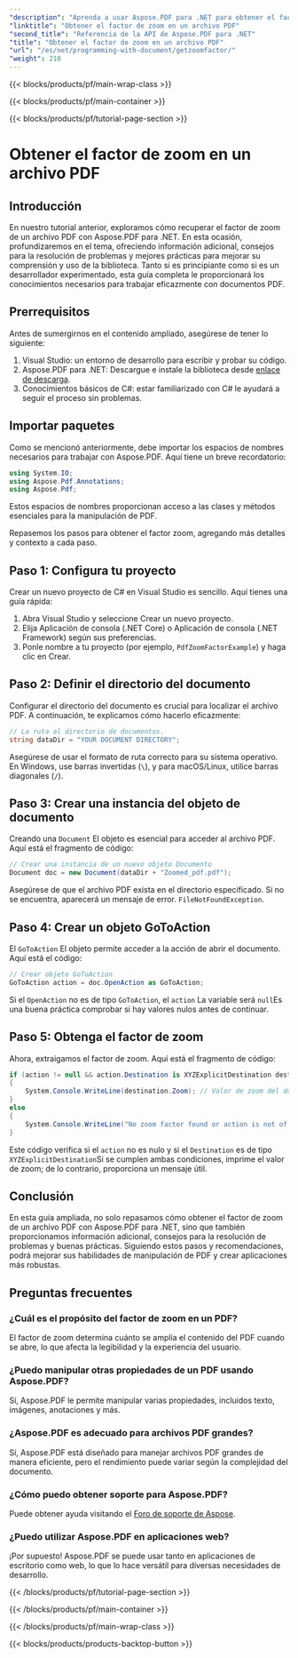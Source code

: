 ```yaml
---
"description": "Aprenda a usar Aspose.PDF para .NET para obtener el factor de zoom en un archivo PDF con esta guía paso a paso."
"linktitle": "Obtener el factor de zoom en un archivo PDF"
"second_title": "Referencia de la API de Aspose.PDF para .NET"
"title": "Obtener el factor de zoom en un archivo PDF"
"url": "/es/net/programming-with-document/getzoomfactor/"
"weight": 210
---
```


{{< blocks/products/pf/main-wrap-class >}}

{{< blocks/products/pf/main-container >}}

{{< blocks/products/pf/tutorial-page-section >}}

# Obtener el factor de zoom en un archivo PDF

## Introducción

En nuestro tutorial anterior, exploramos cómo recuperar el factor de zoom de un archivo PDF con Aspose.PDF para .NET. En esta ocasión, profundizaremos en el tema, ofreciendo información adicional, consejos para la resolución de problemas y mejores prácticas para mejorar su comprensión y uso de la biblioteca. Tanto si es principiante como si es un desarrollador experimentado, esta guía completa le proporcionará los conocimientos necesarios para trabajar eficazmente con documentos PDF.

## Prerrequisitos

Antes de sumergirnos en el contenido ampliado, asegúrese de tener lo siguiente:

1. Visual Studio: un entorno de desarrollo para escribir y probar su código.
2. Aspose.PDF para .NET: Descargue e instale la biblioteca desde [enlace de descarga](https://releases.aspose.com/pdf/net/).
3. Conocimientos básicos de C#: estar familiarizado con C# le ayudará a seguir el proceso sin problemas.

## Importar paquetes

Como se mencionó anteriormente, debe importar los espacios de nombres necesarios para trabajar con Aspose.PDF. Aquí tiene un breve recordatorio:

```csharp
using System.IO;
using Aspose.Pdf.Annotations;
using Aspose.Pdf;
```

Estos espacios de nombres proporcionan acceso a las clases y métodos esenciales para la manipulación de PDF.

Repasemos los pasos para obtener el factor zoom, agregando más detalles y contexto a cada paso.

## Paso 1: Configura tu proyecto

Crear un nuevo proyecto de C# en Visual Studio es sencillo. Aquí tienes una guía rápida:

1. Abra Visual Studio y seleccione Crear un nuevo proyecto.
2. Elija Aplicación de consola (.NET Core) o Aplicación de consola (.NET Framework) según sus preferencias.
3. Ponle nombre a tu proyecto (por ejemplo, `PdfZoomFactorExample`) y haga clic en Crear.

## Paso 2: Definir el directorio del documento

Configurar el directorio del documento es crucial para localizar el archivo PDF. A continuación, te explicamos cómo hacerlo eficazmente:

```csharp
// La ruta al directorio de documentos.
string dataDir = "YOUR DOCUMENT DIRECTORY";
```

Asegúrese de usar el formato de ruta correcto para su sistema operativo. En Windows, use barras invertidas (`\`), y para macOS/Linux, utilice barras diagonales (`/`).

## Paso 3: Crear una instancia del objeto de documento

Creando una `Document` El objeto es esencial para acceder al archivo PDF. Aquí está el fragmento de código:

```csharp
// Crear una instancia de un nuevo objeto Documento
Document doc = new Document(dataDir + "Zoomed_pdf.pdf");
```

Asegúrese de que el archivo PDF exista en el directorio especificado. Si no se encuentra, aparecerá un mensaje de error. `FileNotFoundException`.

## Paso 4: Crear un objeto GoToAction

El `GoToAction` El objeto permite acceder a la acción de abrir el documento. Aquí está el código:

```csharp
// Crear objeto GoToAction
GoToAction action = doc.OpenAction as GoToAction;
```

Si el `OpenAction` no es de tipo `GoToAction`, el `action` La variable será `null`Es una buena práctica comprobar si hay valores nulos antes de continuar.

## Paso 5: Obtenga el factor de zoom

Ahora, extraigamos el factor de zoom. Aquí está el fragmento de código:

```csharp
if (action != null && action.Destination is XYZExplicitDestination destination)
{
    System.Console.WriteLine(destination.Zoom); // Valor de zoom del documento;
}
else
{
    System.Console.WriteLine("No zoom factor found or action is not of type GoToAction.");
}
```

Este código verifica si el `action` no es nulo y si el `Destination` es de tipo `XYZExplicitDestination`Si se cumplen ambas condiciones, imprime el valor de zoom; de lo contrario, proporciona un mensaje útil.

## Conclusión

En esta guía ampliada, no solo repasamos cómo obtener el factor de zoom de un archivo PDF con Aspose.PDF para .NET, sino que también proporcionamos información adicional, consejos para la resolución de problemas y buenas prácticas. Siguiendo estos pasos y recomendaciones, podrá mejorar sus habilidades de manipulación de PDF y crear aplicaciones más robustas.

## Preguntas frecuentes

### ¿Cuál es el propósito del factor de zoom en un PDF?
El factor de zoom determina cuánto se amplía el contenido del PDF cuando se abre, lo que afecta la legibilidad y la experiencia del usuario.

### ¿Puedo manipular otras propiedades de un PDF usando Aspose.PDF?
Sí, Aspose.PDF le permite manipular varias propiedades, incluidos texto, imágenes, anotaciones y más.

### ¿Aspose.PDF es adecuado para archivos PDF grandes?
Sí, Aspose.PDF está diseñado para manejar archivos PDF grandes de manera eficiente, pero el rendimiento puede variar según la complejidad del documento.

### ¿Cómo puedo obtener soporte para Aspose.PDF?
Puede obtener ayuda visitando el [Foro de soporte de Aspose](https://forum.aspose.com/c/pdf/10).

### ¿Puedo utilizar Aspose.PDF en aplicaciones web?
¡Por supuesto! Aspose.PDF se puede usar tanto en aplicaciones de escritorio como web, lo que lo hace versátil para diversas necesidades de desarrollo.

{{< /blocks/products/pf/tutorial-page-section >}}

{{< /blocks/products/pf/main-container >}}

{{< /blocks/products/pf/main-wrap-class >}}

{{< blocks/products/products-backtop-button >}}